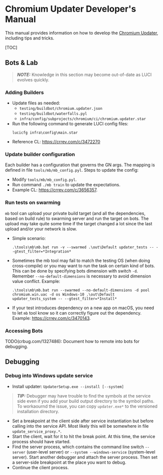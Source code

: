 # Chromium Updater Developer's Manual

This manual provides information on how to develop the
[Chromium Updater](https://source.chromium.org/chromium/chromium/src/+/main:chrome/updater/),
including tips and tricks.

[TOC]

## Bots & Lab
>**_NOTE:_** Knowledge in this section may become out-of-date as LUCI evolves
quickly.
### Adding Builders
* Update files as needed:
  * `testing/buildbot/chromium.updater.json`
  * `testing/buildbot/waterfalls.pyl`
  * `infra/config/subprojects/chromium/ci/chromium.updater.star`
* Run the following command to generate LUCI config files:
    ```
    lucicfg infra\config\main.star
    ```
* Reference CL: https://crrev.com/c/3472270
### Update builder configuration
Each builder has a configuration that governs the GN args. The mapping is
defined in file `tools/mb/mb_config.pyl`. Steps to update the config:
  * Modify `tools/mb/mb_config.pyl`.
  * Run command `./mb train` to update the expectations.
  * Example CL: https://crrev.com/c/3656357.

### Run tests on swarming
`mb` tool can upload your private build target (and all the dependencies,
 based on build rule) to swarming server and run the target on bots. The
 upload may take quite some time if the target changed a lot since the last
 upload and/or your network is slow.
* Simple scenario:
  ```
  .\tools\mb\mb.bat run -v --swarmed .\out\Default updater_tests -- --gtest_filter=*Integration*
  ```
* Sometimes the mb tool may fail to match the testing OS (when doing
 cross-compile) or you may want to run the task on certain kind of bots.
This can be done by specifying bots dimension with switch `-d`. Remember
`--no-default-dimensions` is necessary to avoid dimension value conflict.
Example:
  ```
  .\tools\mb\mb.bat run --swarmed --no-default-dimensions -d pool chromium.win.uac -d os Windows-10 .\out\Default updater_tests_system -- --gtest_filter=*Install*
  ```
* If your test introduces dependency on a new app on macOS, you need to let
 `mb` tool know so it can correctly figure out the dependency. Example:
  https://crrev.com/c/3470143.

### Accessing Bots
 TODO(crbug.com/1327486): Document how to remote into bots for debugging.

## Debugging
### Debug into Windows update service

* Install updater: ```UpdaterSetup.exe --install [--system]```
> **_TIP:_**  Debugger may have trouble to find the symbols at the service
 side even if you add your build output directory to the symbol paths. To
workaournd the issue, you can copy `updater.exe*` to the versioned
installation directory.
* Set a breakpoint at the client side after service instantiation but before
calling into the service API. Most likely this will be somewhere in file
`update_service_proxy.*`.
* Start the client, wait for it to hit the break point. At this time, the
service process should have started.
* Find the server process, which contains the command line switch `--server`
(user-level server) or `--system --windows-service` (system-level server).
Start another debugger and attach the server process. Then set a server-side
breakpoint at the place you want to debug.
* Continue the client process.